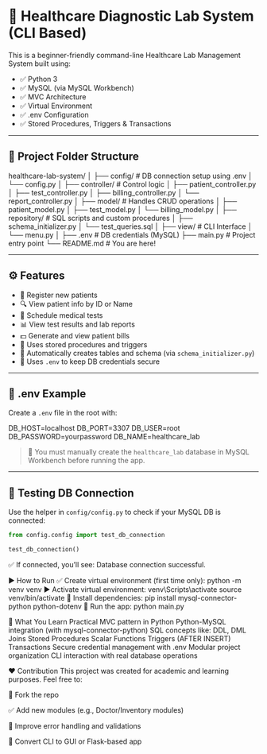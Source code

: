 # 🏥 Healthcare Diagnostic Lab System (CLI Based)

This is a beginner-friendly command-line Healthcare Lab Management System built using:

- ✅ Python 3
- ✅ MySQL (via MySQL Workbench)
- ✅ MVC Architecture
- ✅ Virtual Environment
- ✅ .env Configuration
- ✅ Stored Procedures, Triggers & Transactions

---

## 📁 Project Folder Structure

healthcare-lab-system/
│
├── config/              # DB connection setup using .env
│   └── config.py
│
├── controller/          # Control logic
│   ├── patient_controller.py
│   ├── test_controller.py
│   ├── billing_controller.py
│   └── report_controller.py
│
├── model/               # Handles CRUD operations
│   ├── patient_model.py
│   ├── test_model.py
│   └── billing_model.py
│
├── repository/          # SQL scripts and custom procedures
│   ├── schema_initializer.py
│   └── test_queries.sql
│
├── view/                # CLI Interface
│   └── menu.py
│
├── .env                 # DB credentials (MySQL)
├── main.py              # Project entry point
└── README.md            # You are here!


---

## ⚙️ Features

- 📝 Register new patients
- 🔍 View patient info by ID or Name
- 🧪 Schedule medical tests
- 📊 View test results and lab reports
- 💵 Generate and view patient bills
- 🔄 Uses stored procedures and triggers
- 💾 Automatically creates tables and schema (via `schema_initializer.py`)
- 🔐 Uses `.env` to keep DB credentials secure

---

## 🔐 .env Example

Create a `.env` file in the root with:

DB_HOST=localhost
DB_PORT=3307
DB_USER=root
DB_PASSWORD=yourpassword
DB_NAME=healthcare_lab


> 🛑 You must manually create the `healthcare_lab` database in MySQL Workbench before running the app.

---

## 🧪 Testing DB Connection

Use the helper in `config/config.py` to check if your MySQL DB is connected:

```python
from config.config import test_db_connection

test_db_connection()
```

✅ If connected, you’ll see:
Database connection successful.

▶️ How to Run
✅ Create virtual environment (first time only):
python -m venv venv
▶️ Activate virtual environment:
venv\Scripts\activate
source venv/bin/activate
🧩 Install dependencies:
pip install mysql-connector-python python-dotenv
🚀 Run the app:
python main.py


🧠 What You Learn
Practical MVC pattern in Python
Python-MySQL integration (with mysql-connector-python)
SQL concepts like:
DDL, DML
Joins
Stored Procedures
Scalar Functions
Triggers (AFTER INSERT)
Transactions
Secure credential management with .env
Modular project organization
CLI interaction with real database operations

❤️ Contribution
This project was created for academic and learning purposes. Feel free to:

🌟 Fork the repo

✅ Add new modules (e.g., Doctor/Inventory modules)

🔧 Improve error handling and validations

🚀 Convert CLI to GUI or Flask-based app
